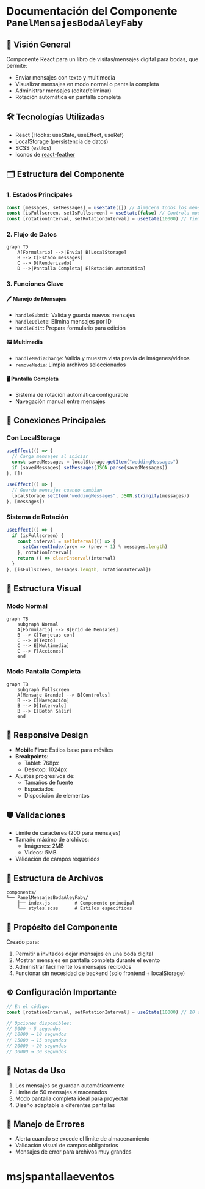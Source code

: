 # Documentación del Componente `PanelMensajesBodaAleyFaby`

## 📌 Visión General
Componente React para un libro de visitas/mensajes digital para bodas, que permite:
- Enviar mensajes con texto y multimedia
- Visualizar mensajes en modo normal o pantalla completa
- Administrar mensajes (editar/eliminar)
- Rotación automática en pantalla completa

## 🛠 Tecnologías Utilizadas
- React (Hooks: useState, useEffect, useRef)
- LocalStorage (persistencia de datos)
- SCSS (estilos)
- Iconos de [react-feather](https://feathericons.com/)

## 🗂 Estructura del Componente

### 1. Estados Principales
```javascript
const [messages, setMessages] = useState([]) // Almacena todos los mensajes
const [isFullscreen, setIsFullscreen] = useState(false) // Controla modo pantalla completa
const [rotationInterval, setRotationInterval] = useState(10000) // Tiempo entre rotación (10s)
```

### 2. Flujo de Datos
```mermaid
graph TD
    A[Formulario] -->|Envía| B[LocalStorage]
    B --> C[Estado messages]
    C --> D[Renderizado]
    D -->|Pantalla Completa| E[Rotación Automática]
```

### 3. Funciones Clave

#### 🖊 Manejo de Mensajes
- `handleSubmit`: Valida y guarda nuevos mensajes
- `handleDelete`: Elimina mensajes por ID
- `handleEdit`: Prepara formulario para edición

#### 🖼 Multimedia
- `handleMediaChange`: Valida y muestra vista previa de imágenes/videos
- `removeMedia`: Limpia archivos seleccionados

#### 🖥 Pantalla Completa
- Sistema de rotación automática configurable
- Navegación manual entre mensajes

## 🔄 Conexiones Principales

### Con LocalStorage
```javascript
useEffect(() => {
  // Carga mensajes al iniciar
  const savedMessages = localStorage.getItem("weddingMessages")
  if (savedMessages) setMessages(JSON.parse(savedMessages))
}, [])

useEffect(() => {
  // Guarda mensajes cuando cambian
  localStorage.setItem("weddingMessages", JSON.stringify(messages))
}, [messages])
```

### Sistema de Rotación
```javascript
useEffect(() => {
  if (isFullscreen) {
    const interval = setInterval(() => {
      setCurrentIndex(prev => (prev + 1) % messages.length)
    }, rotationInterval)
    return () => clearInterval(interval)
  }
}, [isFullscreen, messages.length, rotationInterval])
```

## 🎨 Estructura Visual

### Modo Normal
```mermaid
graph TB
    subgraph Normal
    A[Formulario] --> B[Grid de Mensajes]
    B --> C[Tarjetas con]
    C --> D[Texto]
    C --> E[Multimedia]
    C --> F[Acciones]
    end
```

### Modo Pantalla Completa
```mermaid
graph TB
    subgraph Fullscreen
    A[Mensaje Grande] --> B[Controles]
    B --> C[Navegación]
    B --> D[Intervalo]
    B --> E[Botón Salir]
    end
```

## 📱 Responsive Design
- **Mobile First**: Estilos base para móviles
- **Breakpoints**:
  - Tablet: 768px
  - Desktop: 1024px
- Ajustes progresivos de:
  - Tamaños de fuente
  - Espaciados
  - Disposición de elementos

## 🛡 Validaciones
- Límite de caracteres (200 para mensajes)
- Tamaño máximo de archivos:
  - Imágenes: 2MB
  - Videos: 5MB
- Validación de campos requeridos

## 📂 Estructura de Archivos
```
components/
└── PanelMensajesBodaAleyFaby/
    ├── index.js         # Componente principal
    └── styles.scss      # Estilos específicos
```

## 🎯 Propósito del Componente
Creado para:
1. Permitir a invitados dejar mensajes en una boda digital
2. Mostrar mensajes en pantalla completa durante el evento
3. Administrar fácilmente los mensajes recibidos
4. Funcionar sin necesidad de backend (solo frontend + localStorage)

## ⚙️ Configuración Importante
```javascript
// En el código:
const [rotationInterval, setRotationInterval] = useState(10000) // 10 segundos

// Opciones disponibles:
// 5000 → 5 segundos
// 10000 → 10 segundos
// 15000 → 15 segundos
// 20000 → 20 segundos
// 30000 → 30 segundos
```

## 📝 Notas de Uso
1. Los mensajes se guardan automáticamente
2. Límite de 50 mensajes almacenados
3. Modo pantalla completa ideal para proyectar
4. Diseño adaptable a diferentes pantallas

## 🐛 Manejo de Errores
- Alerta cuando se excede el límite de almacenamiento
- Validación visual de campos obligatorios
- Mensajes de error para archivos muy grandes

# msjspantallaeventos
